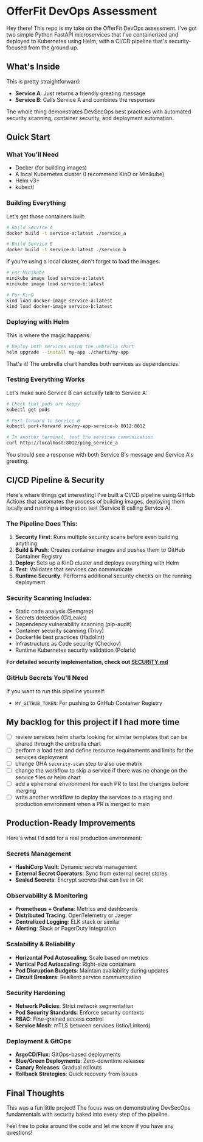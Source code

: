 # OfferFit DevOps Assessment

Hey there! This repo is my take on the OfferFit DevOps assessment. I've got two simple Python FastAPI microservices that I've containerized and deployed to Kubernetes using Helm, with a CI/CD pipeline that's security-focused from the ground up.

## What's Inside

This is pretty straightforward:
- **Service A**: Just returns a friendly greeting message
- **Service B**: Calls Service A and combines the responses

The whole thing demonstrates DevSecOps best practices with automated security scanning, container security, and deployment automation.

## Quick Start

### What You'll Need

- Docker (for building images)
- A local Kubernetes cluster (I recommend KinD or Minikube)
- Helm v3+
- kubectl

### Building Everything

Let's get those containers built:

```bash
# Build Service A
docker build -t service-a:latest ./service_a

# Build Service B
docker build -t service-b:latest ./service_b
```

If you're using a local cluster, don't forget to load the images:

```bash
# For Minikube
minikube image load service-a:latest
minikube image load service-b:latest

# For KinD
kind load docker-image service-a:latest
kind load docker-image service-b:latest
```

### Deploying with Helm

This is where the magic happens:

```bash
# Deploy both services using the umbrella chart
helm upgrade --install my-app ./charts/my-app
```

That's it! The umbrella chart handles both services as dependencies.

### Testing Everything Works

Let's make sure Service B can actually talk to Service A:

```bash
# Check that pods are happy
kubectl get pods

# Port-forward to Service B
kubectl port-forward svc/my-app-service-b 8012:8012

# In another terminal, test the services communication
curl http://localhost:8012/ping_service_a
```

You should see a response with both Service B's message and Service A's greeting.

## CI/CD Pipeline & Security

Here's where things get interesting! I've built a CI/CD pipeline using GitHub Actions that automates the process of building images, deploying them locally and running a integration test (Service B calling Service A).

### The Pipeline Does This:

1. **Security First**: Runs multiple security scans before even building anything
2. **Build & Push**: Creates container images and pushes them to GitHub Container Registry  
3. **Deploy**: Sets up a KinD cluster and deploys everything with Helm
4. **Test**: Validates that services can communicate
5. **Runtime Security**: Performs additional security checks on the running deployment

### Security Scanning Includes:
- Static code analysis (Semgrep)
- Secrets detection (GitLeaks) 
- Dependency vulnerability scanning (pip-audit)
- Container security scanning (Trivy)
- Dockerfile best practices (Hadolint)
- Infrastructure as Code security (Checkov)
- Runtime Kubernetes security validation (Polaris)

**For detailed security implementation, check out [SECURITY.md](SECURITY.md)**

### GitHub Secrets You'll Need

If you want to run this pipeline yourself:
- `MY_GITHUB_TOKEN`: For pushing to GitHub Container Registry

## My backlog for this project if I had more time
- [ ] review services helm charts looking for similar templates that can be shared through the umbrella chart
- [ ] perform a load test and define resource requirements and limits for the services deployment
- [ ] change GHA `security-scan` step to also use matrix
- [ ] change the workflow to skip a service if there was no change on the service files or helm chart
- [ ] add a ephemeral environment for each PR to test the changes before merging
- [ ] write another workflow to deploy the services to a staging and production environment when a PR is merged to main

## Production-Ready Improvements

Here's what I'd add for a real production environment:

### Secrets Management
- **HashiCorp Vault**: Dynamic secrets management  
- **External Secret Operators**: Sync from external secret stores
- **Sealed Secrets**: Encrypt secrets that can live in Git

### Observability & Monitoring
- **Prometheus + Grafana**: Metrics and dashboards
- **Distributed Tracing**: OpenTelemetry or Jaeger
- **Centralized Logging**: ELK stack or similar
- **Alerting**: Slack or PagerDuty integration

### Scalability & Reliability  
- **Horizontal Pod Autoscaling**: Scale based on metrics
- **Vertical Pod Autoscaling**: Right-size containers
- **Pod Disruption Budgets**: Maintain availability during updates
- **Circuit Breakers**: Resilient service communication

### Security Hardening
- **Network Policies**: Strict network segmentation
- **Pod Security Standards**: Enforce security contexts
- **RBAC**: Fine-grained access control
- **Service Mesh**: mTLS between services (Istio/Linkerd)

### Deployment & GitOps
- **ArgoCD/Flux**: GitOps-based deployments
- **Blue/Green Deployments**: Zero-downtime releases
- **Canary Releases**: Gradual rollouts
- **Rollback Strategies**: Quick recovery from issues

## Final Thoughts

This was a fun little project! The focus was on demonstrating DevSecOps fundamentals with security baked into every step of the pipeline.

Feel free to poke around the code and let me know if you have any questions!
